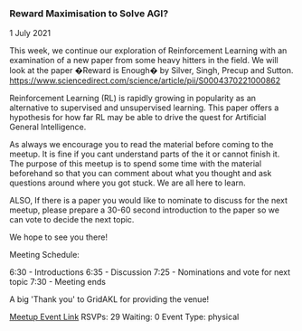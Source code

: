 ### Reward Maximisation to Solve AGI?
1 July 2021

This week, we continue our exploration of Reinforcement Learning with an examination of a new paper from some heavy hitters in the field. We will look at the paper �Reward is Enough� by Silver, Singh, Precup and Sutton. https://www.sciencedirect.com/science/article/pii/S0004370221000862

Reinforcement Learning (RL) is rapidly growing in popularity as an alternative to supervised and unsupervised learning. This paper offers a hypothesis for how far RL may be able to drive the quest for Artificial General Intelligence.

As always we encourage you to read the material before coming to the meetup. It is fine if you cant understand parts of the it or cannot finish it. The purpose of this meetup is to spend some time with the material beforehand so that you can comment about what you thought and ask questions around where you got stuck. We are all here to learn.

ALSO, If there is a paper you would like to nominate to discuss for the next meetup, please prepare a 30-60 second introduction to the paper so we can vote to decide the next topic.

We hope to see you there!

Meeting Schedule:

6:30 - Introductions
6:35 - Discussion
7:25 - Nominations and vote for next topic
7:30 - Meeting ends

A big 'Thank you' to GridAKL for providing the venue!

[Meetup Event Link](https://www.meetup.com/Data-Science-Discussion-Auckland/events/277720921)
RSVPs: 29
Waiting: 0
Event Type: physical
